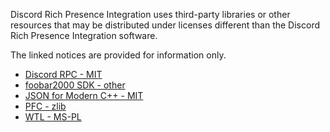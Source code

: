 Discord Rich Presence Integration uses third-party libraries or other resources that may
be distributed under licenses different than the Discord Rich Presence Integration software.

The linked notices are provided for information only.

- [Discord RPC - MIT](component/licenses/Discord%20RPC.txt)
- [foobar2000 SDK - other](component/licenses/foobar2000%20SDK.txt)
- [JSON for Modern C++ - MIT](component/licenses/JSON%20for%20Modern%20C%2B%2B.txt)
- [PFC - zlib](component/licenses/PFC.txt)
- [WTL - MS-PL](component/licenses/WTL.txt)
